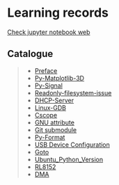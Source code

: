 # Learning records

[Check jupyter notebook web](https://nbviewer.jupyter.org/)

## Catalogue

> - [Preface](preface.ipynb)
> - [Py-Matplotlib-3D](pymatplotlib-3d.ipynb)
> - [Py-Signal](pysignal.ipynb)
> - [Readonly-filesystem-issue](read-only-file-system.ipynb)
> - [DHCP-Server](dhcp-server.ipynb)
> - [Linux-GDB](gdb.ipynb)
> - [Cscope](cscope.ipynb)
> - [GNU attribute](attribute.ipynb)
> - [Git submodule](git-submodule.ipynb)
> - [Py-Format](py-format.ipynb)
> - [USB Device Configuration](usb-device.ipynb)
> - [Goto](goto.ipynb)
> - [Ubuntu_Python_Version](Ubuntu-python-version.ipynb)
> - [RL8152](RL8152-driver.ipynb)
> - [DMA](DMA.ipynb)
